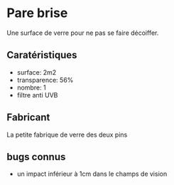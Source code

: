 # Pare brise

Une surface de verre pour ne pas se faire décoiffer.

## Caratéristiques

- surface: 2m2
- transparence: 56%
- nombre: 1
- filtre anti UVB

## Fabricant

La petite fabrique de verre des deux pins

## bugs connus

- un impact inférieur à 1cm dans le champs de vision
